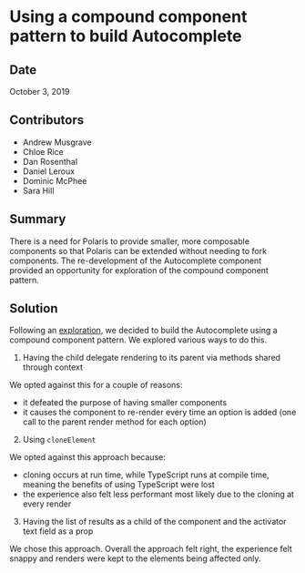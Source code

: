 # Using a compound component pattern to build Autocomplete

## Date

October 3, 2019

## Contributors

- Andrew Musgrave
- Chloe Rice
- Dan Rosenthal
- Daniel Leroux
- Dominic McPhee
- Sara Hill

## Summary

There is a need for Polaris to provide smaller, more composable components so that Polaris can be extended without needing to fork components. The re-development of the Autocomplete component provided an opportunity for exploration of the compound component pattern.

## Solution

Following an [exploration](https://github.com/Shopify/polaris-react/issues/1794), we decided to build the Autocomplete using a compound component pattern. We explored various ways to do this.

1. Having the child delegate rendering to its parent via methods shared through context

We opted against this for a couple of reasons:
- it defeated the purpose of having smaller components
- it causes the component to re-render every time an option is added (one call to the parent render method for each option)

2. Using `cloneElement`

We opted against this approach because:
- cloning occurs at run time, while TypeScript runs at compile time, meaning the benefits of using TypeScript were lost
- the experience also felt less performant most likely due to the cloning at every render

3. Having the list of results as a child of the component and the activator text field as a prop

We chose this approach. Overall the approach felt right, the experience felt snappy and renders were kept to the elements being affected only.
